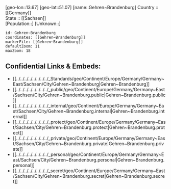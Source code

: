﻿---
location: [51.07,13.67] 
mapzoom: [7,12] 
mapmarker: city 
type: City
tags:
- geo/City


SpocWebEntityId: 30390
isDeleted: false
confidential: public

---
[geo-lon::13.67] 
[geo-lat::51.07] 
[name::Gehren~Brandenburg] 
Country :: [[Germany]]  
State :: [[Sachsen]]  
[Population::] 
[Unknown::] 


```leaflet
id: Gehren~Brandenburg
coordinates: [[Gehren~Brandenburg]] 
markerFile: [[Gehren~Brandenburg]] 
defaultZoom: 11 
maxZoom: 18
```


## Confidential Links & Embeds: 
- [[../../../../../../../../_Standards/geo/Continent/Europe/Germany/Germany~East/Sachsen/City/Gehren~Brandenburg|Gehren~Brandenburg]] 
- [[../../../../../../../../_public/geo/Continent/Europe/Germany/Germany~East/Sachsen/City/Gehren~Brandenburg.public|Gehren~Brandenburg.public]] 
- [[../../../../../../../../_internal/geo/Continent/Europe/Germany/Germany~East/Sachsen/City/Gehren~Brandenburg.internal|Gehren~Brandenburg.internal]] 
- [[../../../../../../../../_protect/geo/Continent/Europe/Germany/Germany~East/Sachsen/City/Gehren~Brandenburg.protect|Gehren~Brandenburg.protect]] 
- [[../../../../../../../../_private/geo/Continent/Europe/Germany/Germany~East/Sachsen/City/Gehren~Brandenburg.private|Gehren~Brandenburg.private]] 
- [[../../../../../../../../_personal/geo/Continent/Europe/Germany/Germany~East/Sachsen/City/Gehren~Brandenburg.personal|Gehren~Brandenburg.personal]] 
- [[../../../../../../../../_secret/geo/Continent/Europe/Germany/Germany~East/Sachsen/City/Gehren~Brandenburg.secret|Gehren~Brandenburg.secret]] 
